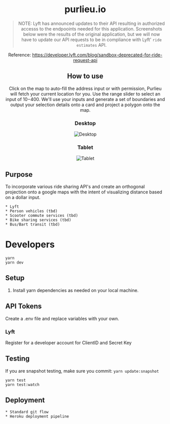 <div align="center">

# purlieu.io

> NOTE: Lyft has announced updates to their API resulting in authorized accesss to the endpooints needed for this application.  Screenshots below were the results of the original application, but we will now have to update our API requests to be in compliance with Lyft' `ride estimates` API. 

Reference: https://developer.lyft.com/blog/sandbox-deprecated-for-ride-request-api


## How to use
Click on the map to auto-fill the address input or with permission, Purlieu will fetch your current location for you.  Use the range slider to select an input of $10-$400. We'll use your inputs and generate a set of boundaries and output
your selection details onto a card and project a polygon onto the map. 



### Desktop
![Desktop](https://i.imgur.com/qBRKmHe.jpg)


### Tablet

![Tablet](https://i.imgur.com/vMoQwB8.png)

</div>

## Purpose
To incorporate various ride sharing API's and create an orthogonal projection onto a google maps with the intent of visualizing distance based on a dollar input.

```
* Lyft 
* Person vehicles (tbd)
* Scooter commute services (tbd)
* Bike sharing services (tbd)
* Bus/Bart transit (tbd)
```

# Developers
```
yarn
yarn dev
```
## Setup

1. Install yarn dependencies as needed on your local machine.


## API Tokens
Create a .env file and replace variables with your own. 

### Lyft 
Register for a developer account for ClientID and Secret Key


## Testing 
If you are snapshot testing, make sure you commit: `yarn update:snapshot`
```
yarn test 
yarn test:watch
```

## Deployment 
```
* Standard git flow 
* Heroku deployment pipeline 
```
